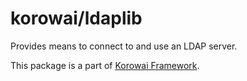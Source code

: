 # korowai/ldaplib

Provides means to connect to and use an LDAP server.

This package is a part of [Korowai Framework](https://github.com/korowai/korowai/).
